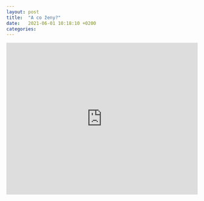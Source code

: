 ```yaml
---
layout: post
title:  "A co ženy?"
date:   2021-06-01 10:18:10 +0200
categories:
---
```


<iframe title="Zastoupení žen v Poslanecké sněmovně ČR" aria-label="Interactive line chart" id="datawrapper-chart-xkUCZ" src="https://datawrapper.dwcdn.net/xkUCZ/12/" scrolling="no" frameborder="0" style="width: 0; min-width: 100% !important; border: none;" height="400"></iframe><script type="text/javascript">!function(){"use strict";window.addEventListener("message",(function(e){if(void 0!==e.data["datawrapper-height"]){var t=document.querySelectorAll("iframe");for(var a in e.data["datawrapper-height"])for(var r=0;r<t.length;r++){if(t[r].contentWindow===e.source)t[r].style.height=e.data["datawrapper-height"][a]+"px"}}}))}();</script>

